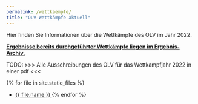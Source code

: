 ```yaml
---
permalink: /wettkaempfe/
title: "OLV-Wettkämpfe aktuell"
---
```


Hier finden Sie Informationen über die Wettkämpfe des OLV im Jahr 2022.

**[Ergebnisse bereits durchgeführter Wettkämpfe liegen im Ergebnis-Archiv.](/ergebisse)**


TODO: >>> Alle Ausschreibungen des OLV für das Wettkampfjahr 2022 in einer pdf <<< 


{% for file in site.static_files %}
  * <a href="{{ file.path }}">{{ file.name }} </a>
{% endfor %}
